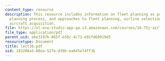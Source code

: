 ```yaml
---
content_type: resource
description: This resource includes information on fleet planning as part of strategic
  planning process, and approaches to fleet planning, airline selection criteria for
  aircraft acquisition.
file: https://ol-ocw-studio-app-qa.s3.amazonaws.com/courses/16-75j-airline-management-spring-2006/183208a508ea527ed30bea645e74ff3b_lect16.pdf
file_type: application/pdf
parent_uid: ebe3197b-865f-b38c-4c71-e92fd68919d3
resourcetype: Document
title: lect16.pdf
uid: 183208a5-08ea-527e-d30b-ea645e74ff3b
---
```

